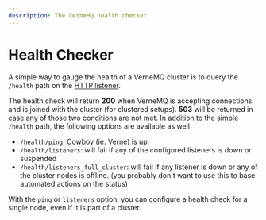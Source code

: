 ```yaml
---
description: The VerneMQ health checker
---
```


# Health Checker

A simple way to gauge the health of a VerneMQ cluster is to query the `/health` path on the [HTTP listener](../configuration/http-listeners.md).

The health check will return **200** when VerneMQ is accepting connections and is joined with the cluster \(for clustered setups\). **503** will be returned in case any of those two conditions are not met.
In addition to the simple `/health` path, the following options are available as well

- `/health/ping`: Cowboy (ie. Verne) is up.
- `/health/listeners`: will fail if any of the configured listeners is down or suspended
- `/health/listeners_full_cluster`: will fail if any listener is down or any of the cluster nodes is offline. (you probably don't want to use this to base automated actions on the status)

With the `ping` or `listeners` option, you can configure a health check for a single node, even if it is part of a cluster.
